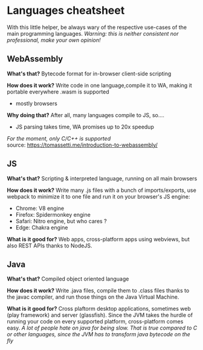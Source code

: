 # Languages cheatsheet

With this little helper, be always wary of the respective use-cases of the main programming languages.
*Warning: this is neither consistent nor professional, make your own opinion!*

## WebAssembly

**What's that?** Bytecode format for in-browser client-side scripting

**How does it work?** Write code in one language,compile it to WA,  making it portable everywhere .wasm is supported
  - mostly browsers
  
**Why doing that?** After all, many languages compile to JS, so....
  - JS parsing takes time, WA promises up to 20x speedup

*For the moment, only C/C++ is supported*  
source: https://tomassetti.me/introduction-to-webassembly/
 
## JS

**What's that?** Scripting &  interpreted language, running on all main browsers
  
 **How does it work?** Write many .js files with a bunch of imports/exports, use webpack to minimize it to one file and run it on your browser's JS engine:
  - Chrome: V8 engine
  - Firefox: Spidermonkey engine
  - Safari: Nitro engine, but who cares ?
  - Edge: Chakra engine
  
 **What is it good for?** Web apps, cross-platform apps using webviews, but also REST APIs thanks to NodeJS.
 
 ## Java
 
 **What's that?** Compiled object oriented language

**How does it work?** Write .java files, compile them to .class files thanks to the javac compiler, and run those things on the Java Virtual Machine.

**What is it good for?** Cross plaftorm desktop applications, sometimes web (play framework) and server (glassfish). Since the JVM takes the hurdle of running your code on every supported platform, cross-platform comes easy.
*A lot of people hate on java for being slow. That is true compared to C or other languages, since the JVM has to transform java bytecode on the fly*
